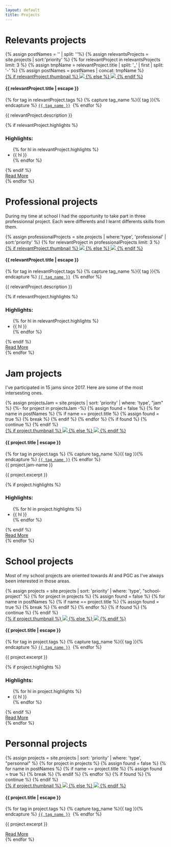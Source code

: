 ```yaml
---
layout: default
title: Projects
---
```

<div class="container">
	<h1>Relevants projects</h1>
	<div class="row">
		{% assign postNames = '' | split: ''%}
		{% assign relevantsProjects = site.projects | sort:'priority' %}
		{% for relevantProject in relevantsProjects limit: 3 %}
		{% assign tmpName = relevantProject.title | split: '_' | first | split: '-' %}
		{% assign postNames = postNames | concat: tmpName %}
		<div class="col-sm-12 col-md-4">
			<div class="post-card">
				<a href="{{ relevantProject.url | relative_url }}">
					{% if relevantProject.thumbnail %}
					<img src="/assets/images/{{ relevantProject.thumbnail }}">
					{% else %}
					<img src="/assets/images/missing-image-placeholder.jpg">
					{% endif %}
				</a>
				<div class="post-card-content">
					<h4>{{ relevantProject.title | escape }}</h4>
					<p class="post-meta">
						{% for tag in relevantProject.tags %}
						{% capture tag_name %}{{ tag }}{% endcapture %}
						<a href="/tag/{{ tag_name }}"><code><span style="white-space: nowrap">{{ tag_name }}</span></code></a>&nbsp;
						{% endfor %} <br/>
					</p>
					<p>
						{{ relevantProject.description }}
					</p>
					{% if relevantProject.highlights %}
					<h3>Highlights:</h3>
					<ul>
						{% for hl in relevantProject.highlights %}
						<li>{{ hl }}</li>
						{% endfor %}
					</ul>
					{% endif %}
					<div class="has-text-centered">
						<a class="read-more-button" href="{{ relevantProject.url | relative_url }}">Read More</a>
					</div>
				</div>
			</div>
		</div>
		{% endfor %}
	</div>
	<h1>Professional projects</h1>
	<p>During my time at school I had the opportunity to take part in three professionnal project. Each were differents and I learnt differents skills from them.</p>	
	<div class="row">
		{% assign professionalProjects = site.projects | where:'type', 'professional' | sort:'priority' %}
		{% for relevantProject in professionalProjects limit: 3 %}
		<div class="col-sm-12 col-md-4">
			<div class="post-card">
				<a href="{{ relevantProject.url | relative_url }}">
					{% if relevantProject.thumbnail %}
					<img src="/assets/images/{{ relevantProject.thumbnail }}">
					{% else %}
					<img src="/assets/images/missing-image-placeholder.jpg">
					{% endif %}
				</a>
				<div class="post-card-content">
					<h4>{{ relevantProject.title | escape }}</h4>
					<p class="post-meta">
						{% for tag in relevantProject.tags %}
						{% capture tag_name %}{{ tag }}{% endcapture %}
						<a href="/tag/{{ tag_name }}"><code><span style="white-space: nowrap">{{ tag_name }}</span></code></a>&nbsp;
						{% endfor %} <br/>
					</p>
					<p>
						{{ relevantProject.description }}
					</p>
					{% if relevantProject.highlights %}
					<h3>Highlights:</h3>
					<ul>
						{% for hl in relevantProject.highlights %}
						<li>{{ hl }}</li>
						{% endfor %}
					</ul>
					{% endif %}
					<div class="has-text-centered">
						<a class="read-more-button" href="{{ relevantProject.url | relative_url }}">Read More</a>
					</div>
				</div>
			</div>
		</div>
		{% endfor %}
	</div>
	<div class="row">
		<div class="col-sm-12 col-md-4">
			<h1>Jam projects</h1>
			<p>I've participated in 15 jams since 2017. Here are some of the most intersesting ones.</p>
			{% assign projectsJam = site.projects | sort: 'priority' | where: 'type', "jam" %}
			{%- for project in projectsJam -%}
			{% assign found = false %}
			{% for name in postNames %}
			{% if name == project.title %}
			{% assign found = true %}
			{% break %}
			{% endif %}
			{% endfor %}
			{% if found %}
			{% continue %}
			{% endif %}
			<div class="post-card">
				<a href="{{ project.url | relative_url }}">
					{% if project.thumbnail %}
					<img src="/assets/images/{{ project.thumbnail }}">
					{% else %}
					<img src="/assets/images/missing-image-placeholder.jpg">
					{% endif %}
				</a>
				<div class="post-card-content">
					<h4>{{ project.title | escape }}</h4>
					<p class="post-meta">
						{% for tag in project.tags %}
						{% capture tag_name %}{{ tag }}{% endcapture %}
						<a href="/tag/{{ tag_name }}"><code><span style="white-space: nowrap">{{ tag_name }}</span></code></a>
						{% endfor %} <br/>
					{{ project.jam-name }}</p>
					<p>{{ project.excerpt }}</p>
					{% if project.highlights %}
					<h3>Highlights:</h3>
					<ul>
						{% for hl in project.highlights %}
						<li>{{ hl }}</li>
						{% endfor %}
					</ul>
					{% endif %}
					<div class="has-text-centered">
						<a class="read-more-button" href="{{ project.url | relative_url }}">Read More</a>
					</div>
				</div>
			</div>
			{% endfor %}
		</div>
		<div class="col-sm-12 col-md-4">
			<h1>School projects</h1>
			<p>Most of my school projects are oriented towards AI and PGC as I've always been interested in those areas.</p>
			{% assign projects = site.projects | sort: 'priority' | where: 'type', "school-project" %}
			{% for project in projects %}
			{% assign found = false %}
			{% for name in postNames %}
			{% if name == project.title %}
			{% assign found = true %}
			{% break %}
			{% endif %}
			{% endfor %}
			{% if found %}
			{% continue %}
			{% endif %}
			<div class="post-card">
				<a href="{{ project.url | relative_url }}">
					{% if project.thumbnail %}
					<img src="/assets/images/{{ project.thumbnail }}">
					{% else %}
					<img src="/assets/images/missing-image-placeholder.jpg">
					{% endif %}
				</a>
				<div class="post-card-content">
					<h4>{{ project.title | escape }}</h4>
					<p class="post-meta">
						{% for tag in project.tags %}
						{% capture tag_name %}{{ tag }}{% endcapture %}
						<a href="/tag/{{ tag_name }}"><code><span style="white-space: nowrap">{{ tag_name }}</span></code></a>&nbsp;
						{% endfor %} <br/>
					</p>
					<p>{{ project.excerpt }}</p>
					{% if project.highlights %}
					<h3>Highlights:</h3>
					<ul>
						{% for hl in project.highlights %}
						<li>{{ hl }}</li>
						{% endfor %}
					</ul>
					{% endif %}
					<div class="has-text-centered">
						<a class="read-more-button" href="{{ project.url | relative_url }}">Read More</a>
					</div>
				</div>
			</div>
			{% endfor %}
		</div>
		<div class="col-sm-12 col-md-4">
			<h1>Personnal projects</h1>
			{% assign projects = site.projects | sort: 'priority' | where: 'type', "personnal" %}
			{% for project in projects %}
			{% assign found = false %}
			{% for name in postNames %}
			{% if name == project.title %}
			{% assign found = true %}
			{% break %}
			{% endif %}
			{% endfor %}
			{% if found %}
			{% continue %}
			{% endif %}
			<div class="post-card">
				<a href="{{ project.url | relative_url }}">
					{% if project.thumbnail %}
					<img src="/assets/images/{{ project.thumbnail }}">
					{% else %}
					<img src="/assets/images/missing-image-placeholder.jpg">
					{% endif %}
				</a>
				<div class="post-card-content">
					<h4>{{ project.title | escape }}</h4>
					<p class="post-meta">
						{% for tag in project.tags %}
						{% capture tag_name %}{{ tag }}{% endcapture %}
						<a href="/tag/{{ tag_name }}"><code><span style="white-space: nowrap">{{ tag_name }}</span></code></a>&nbsp;
						{% endfor %} <br/>
					</p>
					<p>{{ project.excerpt }}</p>
					<div class="has-text-centered">
						<a class="read-more-button" href="{{ project.url | relative_url }}">Read More</a>
					</div>
				</div>
			</div>
			{% endfor %}
		</div>
	</div>
</div>

